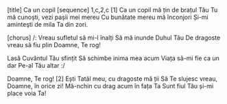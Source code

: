 [title] Ca un copil
[sequence] 1,c,2,c
[1]
Ca un copil mă țin de brațul Tău
Tu mă cunoști, vezi pașii mei mereu
Cu bunătate mereu mă înconjori
Și-mi aminteşti de mila Ta din zori.

[chorus]
/: Vreau sufletul să mi-l înalți
Să mă inunde Duhul Tău
De dragoste vreau să fiu plin
Doamne, Te rog!

Lasă Cuvântul Tău sfințit
Să schimbe inima mea acum
Viața să-mi fie ca un dar
Pe-al Tău altar :/

Doamne, Te rog!
[2]
Ești Tatăl meu, cu dragoste mă ții
Să Te slujesc vreau, Doamne, în orice zi!
Mă-nchin cu drag acum în fața Ta
Sunt fiul Tău și-mi place voia Ta!

